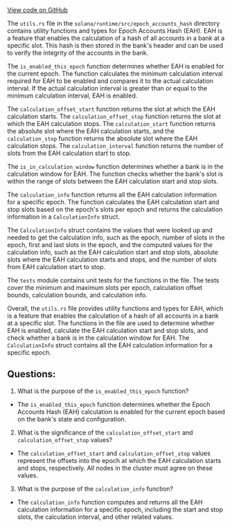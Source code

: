 
[View code on GitHub](https://github.com/solana-labs/solana/blob/master/runtime/src/epoch_accounts_hash/utils.rs)

The `utils.rs` file in the `solana/runtime/src/epoch_accounts_hash` directory contains utility functions and types for Epoch Accounts Hash (EAH). EAH is a feature that enables the calculation of a hash of all accounts in a bank at a specific slot. This hash is then stored in the bank's header and can be used to verify the integrity of the accounts in the bank.

The `is_enabled_this_epoch` function determines whether EAH is enabled for the current epoch. The function calculates the minimum calculation interval required for EAH to be enabled and compares it to the actual calculation interval. If the actual calculation interval is greater than or equal to the minimum calculation interval, EAH is enabled.

The `calculation_offset_start` function returns the slot at which the EAH calculation starts. The `calculation_offset_stop` function returns the slot at which the EAH calculation stops. The `calculation_start` function returns the absolute slot where the EAH calculation starts, and the `calculation_stop` function returns the absolute slot where the EAH calculation stops. The `calculation_interval` function returns the number of slots from the EAH calculation start to stop.

The `is_in_calculation_window` function determines whether a bank is in the calculation window for EAH. The function checks whether the bank's slot is within the range of slots between the EAH calculation start and stop slots.

The `calculation_info` function returns all the EAH calculation information for a specific epoch. The function calculates the EAH calculation start and stop slots based on the epoch's slots per epoch and returns the calculation information in a `CalculationInfo` struct.

The `CalculationInfo` struct contains the values that were looked up and needed to get the calculation info, such as the epoch, number of slots in the epoch, first and last slots in the epoch, and the computed values for the calculation info, such as the EAH calculation start and stop slots, absolute slots where the EAH calculation starts and stops, and the number of slots from EAH calculation start to stop.

The `tests` module contains unit tests for the functions in the file. The tests cover the minimum and maximum slots per epoch, calculation offset bounds, calculation bounds, and calculation info.

Overall, the `utils.rs` file provides utility functions and types for EAH, which is a feature that enables the calculation of a hash of all accounts in a bank at a specific slot. The functions in the file are used to determine whether EAH is enabled, calculate the EAH calculation start and stop slots, and check whether a bank is in the calculation window for EAH. The `CalculationInfo` struct contains all the EAH calculation information for a specific epoch.
## Questions: 
 1. What is the purpose of the `is_enabled_this_epoch` function?
- The `is_enabled_this_epoch` function determines whether the Epoch Accounts Hash (EAH) calculation is enabled for the current epoch based on the bank's state and configuration.

2. What is the significance of the `calculation_offset_start` and `calculation_offset_stop` values?
- The `calculation_offset_start` and `calculation_offset_stop` values represent the offsets into the epoch at which the EAH calculation starts and stops, respectively. All nodes in the cluster must agree on these values.

3. What is the purpose of the `calculation_info` function?
- The `calculation_info` function computes and returns all the EAH calculation information for a specific epoch, including the start and stop slots, the calculation interval, and other related values.